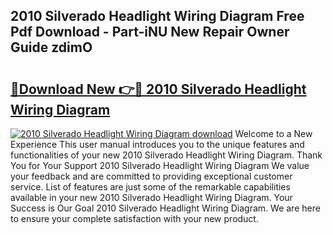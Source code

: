 ## 2010 Silverado Headlight Wiring Diagram Free Pdf Download - Part-iNU New Repair Owner Guide zdimO

# <h2><a href="http://dfilwj.blite.top/?on=2010+Silverado+Headlight+Wiring+Diagram">🔗Download New 👉🔴 2010 Silverado Headlight Wiring Diagram</a></h2>

[![2010 Silverado Headlight Wiring Diagram download](https://i.imgur.com/lujVjoI.png)](http://dfilwj.blite.top/?on=2010+Silverado+Headlight+Wiring+Diagram)
Welcome to a New Experience This user manual introduces you to the unique features and functionalities of your new 2010 Silverado Headlight Wiring Diagram. Thank You for Your Support 2010 Silverado Headlight Wiring Diagram We value your feedback and are committed to providing exceptional customer service. List of features are just some of the remarkable capabilities available in your new 2010 Silverado Headlight Wiring Diagram. Your Success is Our Goal 2010 Silverado Headlight Wiring Diagram. We are here to ensure your complete satisfaction with your new product.
